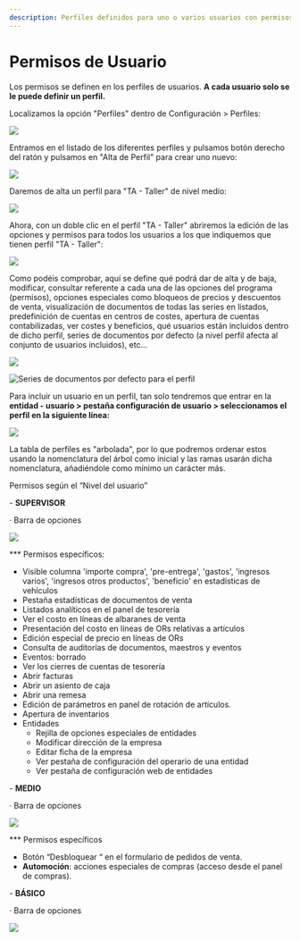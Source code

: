 ```yaml
---
description: Perfiles definidos para uno o varios usuarios con permisos similares
---
```


# Permisos de Usuario

Los permisos se definen en los perfiles de usuarios. **A cada usuario solo se le puede definir un perfil.**

Localizamos la opción "Perfiles" dentro de Configuración > Perfiles:

![](<../../../.gitbook/assets/image (165).png>)

Entramos en el listado de los diferentes perfiles y pulsamos botón derecho del ratón y pulsamos en "Alta de Perfil" para crear uno nuevo:

![](<../../../.gitbook/assets/image (166).png>)

Daremos de alta un perfil para "TA - Taller" de nivel medio:

![](<../../../.gitbook/assets/image (167).png>)

Ahora, con un doble clic en el perfil "TA - Taller" abriremos la edición de las opciones y permisos para todos los usuarios a los que indiquemos que tienen perfil "TA - Taller":

![](<../../../.gitbook/assets/image (168).png>)

Como podéis comprobar, aquí se define qué podrá dar de alta y de baja, modificar, consultar referente a cada una de las opciones del programa (permisos), opciones especiales como bloqueos de precios y descuentos de venta, visualización de documentos de todas las series en listados, predefinición de cuentas en centros de costes, apertura de cuentas contabilizadas, ver costes y beneficios, qué usuarios están incluidos dentro de dicho perfil, series de documentos por defecto (a nivel perfil afecta al conjunto de usuarios incluidos), etc...

![](<../../../.gitbook/assets/imagen (22).png>)

![Series de documentos por defecto para el perfil](<../../../.gitbook/assets/image (170).png>)

Para incluir un usuario en un perfil, tan solo tendremos que entrar en la **entidad - usuario > pestaña configuración de usuario > seleccionamos el perfil en la siguiente línea:**

![](<../../../.gitbook/assets/image (169).png>)

La tabla de perfiles es "arbolada", por lo que podremos ordenar estos usando la nomenclatura del árbol como inicial y las ramas usarán dicha nomenclatura, añadiéndole como mínimo un carácter más.

Permisos según el “Nivel del usuario”

\- **SUPERVISOR**

· Barra de opciones

![](<../../../.gitbook/assets/imagen (18).png>)

\*\*\* Permisos específicos:

* Visible columna 'importe compra', 'pre-entrega', 'gastos', 'ingresos varios', 'ingresos otros productos', 'beneficio' en estadísticas de vehículos
* Pestaña estadísticas de documentos de venta
* Listados analíticos en el panel de tesorería
* Ver el costo en líneas de albaranes de venta
* Presentación del costo en líneas de ORs relativas a artículos
* Edición especial de precio en líneas de ORs
* Consulta de auditorías de documentos, maestros y eventos
* Eventos: borrado
* Ver los cierres de cuentas de tesorería
* Abrir facturas
* Abrir un asiento de caja
* Abrir una remesa
* Edición de parámetros en panel de rotación de artículos.
* Apertura de inventarios
* Entidades
  * Rejilla de opciones especiales de entidades
  * Modificar dirección de la empresa
  * Editar ficha de la empresa
  * Ver pestaña de configuración del operario de una entidad
  * Ver pestaña de configuración web de entidades

\- **MEDIO**

· Barra de opciones

![](<../../../.gitbook/assets/imagen (20).png>)

\*\*\* Permisos específicos

* Botón “Desbloquear “ en el formulario de pedidos de venta.
* **Automoción**: acciones especiales de compras (acceso desde el panel de compras).

\- **BÁSICO**

· Barra de opciones

![](<../../../.gitbook/assets/imagen (21).png>)
